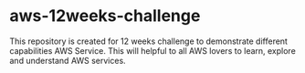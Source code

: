 # aws-12weeks-challenge
This repository is created for 12 weeks challenge to demonstrate different capabilities AWS Service. This will helpful to all AWS lovers to learn, explore and understand AWS services. 
